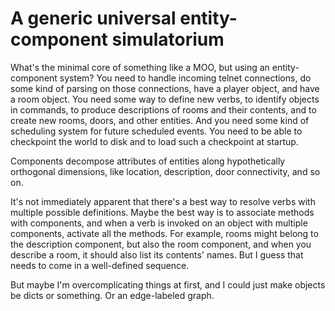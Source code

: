 A generic universal entity-component simulatorium
=================================================

What's the minimal core of something like a MOO, but using an
entity-component system?  You need to handle incoming telnet
connections, do some kind of parsing on those connections, have a
player object, and have a room object.  You need some way to define
new verbs, to identify objects in commands, to produce descriptions of
rooms and their contents, and to create new rooms, doors, and other
entities.  And you need some kind of scheduling system for future
scheduled events.  You need to be able to checkpoint the world to disk
and to load such a checkpoint at startup.

Components decompose attributes of entities along hypothetically
orthogonal dimensions, like location, description, door connectivity,
and so on.

It's not immediately apparent that there's a best way to resolve verbs
with multiple possible definitions.  Maybe the best way is to
associate methods with components, and when a verb is invoked on an
object with multiple components, activate all the methods.  For
example, rooms might belong to the description component, but also the
room component, and when you describe a room, it should also list its
contents' names.  But I guess that needs to come in a well-defined
sequence.

But maybe I'm overcomplicating things at first, and I could just make
objects be dicts or something.  Or an edge-labeled graph.  